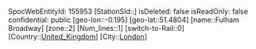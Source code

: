 ﻿---
location: [51.4804,-0.195]
type: Station
tags:
- geo/Station
- Europe/United_Kingdom/London

---
SpocWebEntityId: 155953
[StationSId::]
isDeleted: false
isReadOnly: false
confidential: public
[geo-lon::-0.195]
[geo-lat::51.4804]
[name::Fulham Broadway]
[zone::2]
[Num_lines::1]
[switch-to-Rail::0]
[Country::[United_Kingdom](geo/Continent/Europe/United_Kingdom.md)]
[City::[London](geo/Continent/Europe/United_Kingdom/London.md)]

